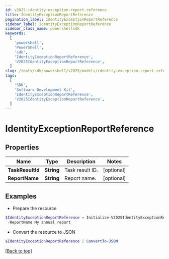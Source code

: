 ```yaml
---
id: v2025-identity-exception-report-reference
title: IdentityExceptionReportReference
pagination_label: IdentityExceptionReportReference
sidebar_label: IdentityExceptionReportReference
sidebar_class_name: powershellsdk
keywords:
  [
    'powershell',
    'PowerShell',
    'sdk',
    'IdentityExceptionReportReference',
    'V2025IdentityExceptionReportReference',
  ]
slug: /tools/sdk/powershell/v2025/models/identity-exception-report-reference
tags:
  [
    'SDK',
    'Software Development Kit',
    'IdentityExceptionReportReference',
    'V2025IdentityExceptionReportReference',
  ]
---
```


# IdentityExceptionReportReference

## Properties

| Name             | Type       | Description     | Notes      |
| ---------------- | ---------- | --------------- | ---------- |
| **TaskResultId** | **String** | Task result ID. | [optional] |
| **ReportName**   | **String** | Report name.    | [optional] |

## Examples

- Prepare the resource

```powershell
$IdentityExceptionReportReference = Initialize-V2025IdentityExceptionReportReference  -TaskResultId 2b838de9-db9b-abcf-e646-d4f274ad4238 `
 -ReportName My annual report
```

- Convert the resource to JSON

```powershell
$IdentityExceptionReportReference | ConvertTo-JSON
```

[[Back to top]](#)
